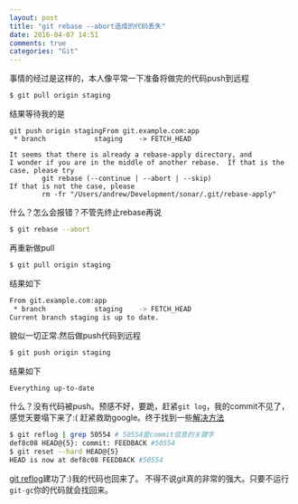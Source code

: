 ```yaml
---
layout: post
title: "git rebase --abort造成的代码丢失"
date: 2016-04-07 14:51
comments: true
categories: "Git"
---
```

事情的经过是这样的，本人像平常一下准备将做完的代码push到远程
```bash
$ git pull origin staging
```
结果等待我的是
```
git push origin stagingFrom git.example.com:app
 * branch            staging    -> FETCH_HEAD

It seems that there is already a rebase-apply directory, and
I wonder if you are in the middle of another rebase.  If that is the
case, please try
        git rebase (--continue | --abort | --skip)
If that is not the case, please
        rm -fr "/Users/andrew/Development/sonar/.git/rebase-apply"
```
什么？怎么会报错？不管先终止rebase再说
```bash
$ git rebase --abort
```
再重新做pull
```bash
$ git pull origin staging
```
结果如下
```bash
From git.example.com:app
 * branch            staging    -> FETCH_HEAD
Current branch staging is up to date.
```
貌似一切正常.然后做push代码到远程
```bash
$ git push origin staging
```
结果如下
```
Everything up-to-date
```
什么？没有代码被push。预感不好，要跪，赶紧`git log`，我的commit不见了，感觉天要塌下来了:(
赶紧救助google。终于找到一些[解决方法](http://stackoverflow.com/a/2693668)
```bash
$ git reflog | grep 50554 # 50554是commit信息的关键字
def8c08 HEAD@{5}: commit: FEEDBACK #50554
$ git reset --hard HEAD@{5}
HEAD is now at def8c08 FEEDBACK #50554
```
[git reflog](https://git-scm.com/docs/git-reflog)建功了:)我的代码也回来了。
不得不说git真的非常的强大。只要不运行`git-gc`你的代码就会找回来。
